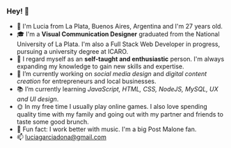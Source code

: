 ### Hey! 👋

<!--
**luciagarciadona/luciagarciadona** is a ✨ _special_ ✨ repository because its `README.md` (this file) appears on your GitHub profile.-->

- :raising_hand: I'm Lucia from La Plata, Buenos Aires, Argentina and I'm 27 years old.
- :mortar_board: I'm a **Visual Communication Designer** graduated from the National University of La Plata. I'm also a Full Stack Web Developer in progress, pursuing a university degree at ICARO.
- :speech_balloon: I regard myself as an **self-taught and enthusiastic** person. I'm always expanding my knowledge to gain new skills and expertise.
- 🔭 I’m currently working on _social media design_ and _digital content creation_ for entrepreneurs and local businesses. 
- :books: I’m currently learning _JavaScript, HTML, CSS, NodeJS, MySQL, UX and UI design_.
- :sun_with_face: In my free time I usually play online games. I also love spending quality time with my family and going out with my partner and friends to taste some good brunch.
- :musical_note: Fun fact: I work better with music. I'm a big Post Malone fan.
- 📫 luciagarciadona@gmail.com
